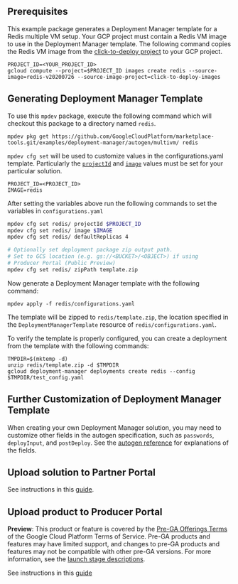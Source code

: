 ## Prerequisites

This example package generates a Deployment Manager template for a Redis 
multiple VM setup. Your GCP project must contain a Redis VM image to use in the
Deployment Manager template. The following command copies the Redis VM image
from the
[click-to-deploy project](https://github.com/GoogleCloudPlatform/click-to-deploy)
to your GCP project.

```
PROJECT_ID=<YOUR_PROJECT_ID>
gcloud compute --project=$PROJECT_ID images create redis --source-image=redis-v20200726 --source-image-project=click-to-deploy-images
```

## Generating Deployment Manager Template

To use this `mpdev` package, execute the following command which will checkout this
package to a directory named `redis`.

```
mpdev pkg get https://github.com/GoogleCloudPlatform/marketplace-tools.git/examples/deployment-manager/autogen/multivm/ redis
```

`mpdev cfg set` will be used to customize values in the 
configurations.yaml template. Particularly the
[`projectId`](../../../../docs/autogen-reference.md#cloud.deploymentmanager.autogen.ImageSpec)
and [`image`](../../../../docs/autogen-reference.md#cloud.deploymentmanager.autogen.ImageSpec)
values must be set for your particular solution.

```
PROJECT_ID=<PROJECT_ID>
IMAGE=redis
```

After setting the variables above run the following commands to set the
variables in `configurations.yaml`

```bash
mpdev cfg set redis/ projectId $PROJECT_ID
mpdev cfg set redis/ image $IMAGE
mpdev cfg set redis/ defaultReplicas 4

# Optionally set deployment package zip output path.
# Set to GCS location (e.g. gs://<BUCKET>/<OBJECT>) if using 
# Producer Portal (Public Preview)
mpdev cfg set redis/ zipPath template.zip
```

Now generate a Deployment Manager template with the following command:

```
mpdev apply -f redis/configurations.yaml
```

The template will be zipped to `redis/template.zip`, the location specified
in the `DeploymentManagerTemplate` resource of `redis/configurations.yaml`.

To verify the template is properly configured, you can create a deployment from
the template with the following commands:

```
TMPDIR=$(mktemp -d)
unzip redis/template.zip -d $TMPDIR
gcloud deployment-manager deployments create redis --config $TMPDIR/test_config.yaml
```

## Further Customization of Deployment Manager Template

When creating your own Deployment Manager solution, you may need to
customize other fields in the autogen specification, such as `passwords`,
`deployInput`, and `postDeploy`. See the 
[autogen reference](../../../../docs/autogen-reference.md)
for explanations of the fields.

## Upload solution to Partner Portal

See instructions in this 
[guide](../../../../docs/deployment-manager-guide.md#upload-solution-to-partner-portal).

## Upload product to Producer Portal
**Preview**: This product or feature is covered by the [Pre-GA Offerings Terms](https://cloud.devsite.corp.google.com/terms/service-terms#1) of the Google Cloud Platform Terms of Service. Pre-GA products and features may have limited support, and changes to pre-GA products and features may not be compatible with other pre-GA versions. For more information, see the [launch stage descriptions](https://cloud.devsite.corp.google.com/products#product-launch-stages).

See instructions in this
[guide](../../../../docs/deployment-manager-guide.md#upload-polution-to-producer-portal-public-preview)
